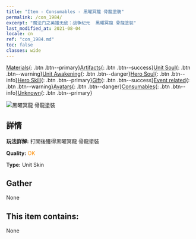 ```yaml
---
title: "Item - Consumables - 黑曜冥龍 骨龍塗裝"
permalink: /con_1984/
excerpt: "魔法门之英雄无敌：战争纪元  黑曜冥龍 骨龍塗裝"
last_modified_at: 2021-08-04
locale: cn
ref: "con_1984.md"
toc: false
classes: wide
---
```

 [Materials](/ItemsCN/){: .btn .btn--primary}[Artifacts](/ItemsCN/Artifacts/){: .btn .btn--success}[Unit Soul](/ItemsCN/UnitSoul/){: .btn .btn--warning}[Unit Awakening](/ItemsCN/UnitAwakening/){: .btn .btn--danger}[Hero Soul](/ItemsCN/HeroSoul/){: .btn .btn--info}[Hero Skill](/ItemsCN/HeroSkill/){: .btn .btn--primary}[Gift](/ItemsCN/Gift/){: .btn .btn--success}[Event related](/ItemsCN/Events/){: .btn .btn--warning}[Avatars](/ItemsCN/Avatars/){: .btn .btn--danger}[Consumables](/ItemsCN/Consumables/){: .btn .btn--info}[Unknown](/ItemsCN/Unknown/){: .btn .btn--primary}

 ![黑曜冥龍 骨龍塗裝](/images/u/ti_gulongyinengpifu.jpg)

## 詳情
 **玩法詳解:** 打開後獲得黑曜冥龍 骨龍塗裝

 **Quality:** <span style="color: #FF8C00">OK</span>

 **Type:** Unit Skin

## Gather

  None

## This item contains:

  None


